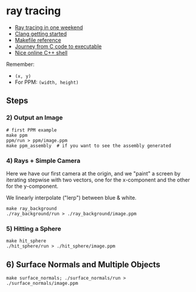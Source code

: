 ray tracing
===

* [Ray tracing in one weekend](https://raytracing.github.io/books/RayTracingInOneWeekend.html)
* [Clang getting started](https://clang.llvm.org/get_started.html)
* [Makefile reference](http://www.cs.colby.edu/maxwell/courses/tutorials/maketutor/)
* [Journey from C code to executable](https://stackoverflow.com/a/1213207/)
* [Nice online C++ shell](http://cpp.sh/)

Remember:

* `(x, y)`
* For PPM: `(width, height)`

## Steps

### 2) Output an Image

```shell
# first PPM example
make ppm
ppm/run > ppm/image.ppm
make ppm_assembly  # if you want to see the assembly generated
```

### 4) Rays + Simple Camera

Here we have our first camera at the origin, and we "paint" a screen by iterating stepwise with two vectors, one for the x-component and the other for the y-component. 

We linearly interpolate ("lerp") between blue & white.

```shell
make ray_background
./ray_background/run > ./ray_background/image.ppm
```

### 5) Hitting a Sphere

```shell
make hit_sphere
./hit_sphere/run > ./hit_sphere/image.ppm
```

## 6) Surface Normals and Multiple Objects

```shell
make surface_normals; ./surface_normals/run > ./surface_normals/image.ppm
```




